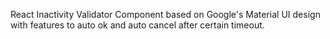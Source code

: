 React Inactivity Validator Component based on Google's Material UI design with features to auto ok and auto cancel after certain timeout.